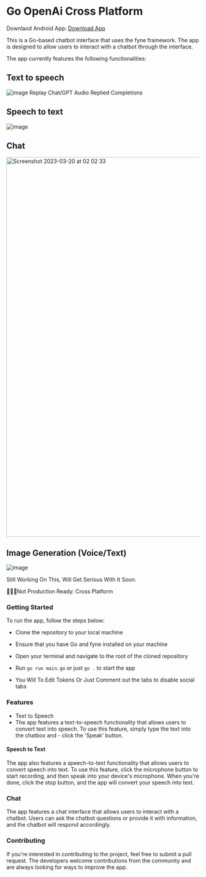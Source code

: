 # Go OpenAi Cross Platform

Downlaod Android App: <a href="https://sageai.azurewebsites.net/platform">Download App</a>

This is a Go-based chatbot interface that uses the fyne framework. The app is designed to allow users to interact with a chatbot through the interface.

The app currently features the following functionalities:


## Text to speech
![image](https://user-images.githubusercontent.com/13138647/226470554-a434ebf2-a52b-4861-a5f6-a96285b420b8.png)
 Replay Chat/GPT Audio Replied Completions
 
 
## Speech to text
![image](https://user-images.githubusercontent.com/13138647/226220962-bc58258c-4b81-4149-a2ca-16f09486f03a.png)

## Chat
<img width="991" alt="Screenshot 2023-03-20 at 02 02 33" src="https://user-images.githubusercontent.com/13138647/226220764-a49bc6d7-2c53-4c77-bfef-0a5dc27ad4d9.png">

## Image Generation (Voice/Text)
![image](https://user-images.githubusercontent.com/13138647/226736530-2e3a4f69-95b0-4538-ac00-48643a5875ba.png)

Still Working On This, Will Get Serious With It Soon.

👨🏽‍💻Not Production Ready: Cross Platform

### Getting Started
To run the app, follow the steps below:

- Clone the repository to your local machine

- Ensure that you have Go and fyne installed on your machine

- Open your terminal and navigate to the root of the cloned repository

- Run `go run main.go` or just `go .` to start the app

- You Will To Edit Tokens Or Just Comment out the tabs to disable social tabs

### Features

- Text to Speech
- The app features a text-to-speech functionality that allows users to convert text into speech. To use this feature, simply type the text into the chatbox and - click the 'Speak' button.

#### Speech to Text

The app also features a speech-to-text functionality that allows users to convert speech into text. To use this feature, click the microphone button to start recording, and then speak into your device's microphone. When you're done, click the stop button, and the app will convert your speech into text.

### Chat

The app features a chat interface that allows users to interact with a chatbot. Users can ask the chatbot questions or provide it with information, and the chatbot will respond accordingly.

### Contributing
If you're interested in contributing to the project, feel free to submit a pull request. The developers welcome contributions from the community and are always looking for ways to improve the app.
